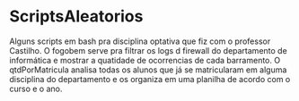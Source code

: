 # ScriptsAleatorios
Alguns scripts em bash pra disciplina optativa que fiz com o professor Castilho.
O fogobem serve pra filtrar os logs d firewall do departamento de informática e mostrar a quatidade de ocorrencias de cada barramento.
O qtdPorMatricula analisa todas os alunos que já se matricularam em alguma disciplina do departamento e os organiza em uma planilha de acordo com o curso e o ano.

